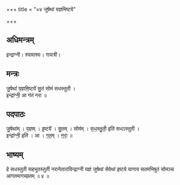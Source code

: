 +++
title = "०४ जुषेथां यज्ञमिष्टये"

+++
## अधिमन्त्रम्
इन्द्राग्नी। श्यावाश्वः। गायत्री।

## मन्त्रः
जु॒षेथां॑ य॒ज्ञमि॒ष्टये॑ सु॒तं सोमं॑ सधस्तुती ।  
इन्द्रा॑ग्नी॒ आ ग॑तं नरा ॥

## पदपाठः
जु॒षेथा॑म् । य॒ज्ञम् । इ॒ष्टये॑ । सु॒तम् । सोम॑म् । स॒ध॒स्तु॒ती॒ इति॑ सधऽस्तुती ।  
इन्द्रा॑ग्नी॒ इति॑ । आ । ग॒त॒म् । न॒रा॒ ॥

## भाष्यम्
हे सधस्तुती सहभूतस्तुती नरानेताराविन्द्राग्नी यज्ञं जुषेथां सेवेथां इष्टये यागाय सतमभिषुतं सोमञ्च आगतमागच्छतम् ॥ ४ ॥